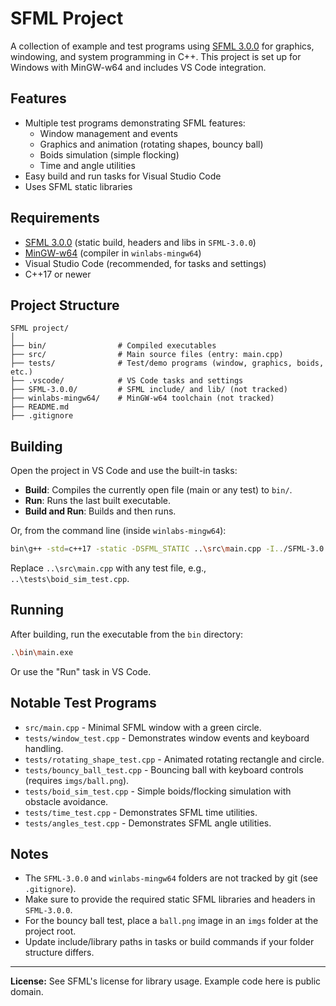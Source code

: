 # SFML Project

A collection of example and test programs using [SFML 3.0.0](https://www.sfml-dev.org/) for graphics, windowing, and system programming in C++. This project is set up for Windows with MinGW-w64 and includes VS Code integration.

## Features

- Multiple test programs demonstrating SFML features:
  - Window management and events
  - Graphics and animation (rotating shapes, bouncy ball)
  - Boids simulation (simple flocking)
  - Time and angle utilities
- Easy build and run tasks for Visual Studio Code
- Uses SFML static libraries

## Requirements

- [SFML 3.0.0](https://www.sfml-dev.org/) (static build, headers and libs in `SFML-3.0.0`)
- [MinGW-w64](https://www.mingw-w64.org/) (compiler in `winlabs-mingw64`)
- Visual Studio Code (recommended, for tasks and settings)
- C++17 or newer

## Project Structure

```
SFML project/
│
├── bin/                # Compiled executables
├── src/                # Main source files (entry: main.cpp)
├── tests/              # Test/demo programs (window, graphics, boids, etc.)
├── .vscode/            # VS Code tasks and settings
├── SFML-3.0.0/         # SFML include/ and lib/ (not tracked)
├── winlabs-mingw64/    # MinGW-w64 toolchain (not tracked)
├── README.md
├── .gitignore
```

## Building

Open the project in VS Code and use the built-in tasks:

- **Build**: Compiles the currently open file (main or any test) to `bin/`.
- **Run**: Runs the last built executable.
- **Build and Run**: Builds and then runs.

Or, from the command line (inside `winlabs-mingw64`):

```sh
bin\g++ -std=c++17 -static -DSFML_STATIC ..\src\main.cpp -I../SFML-3.0.0/include -L../SFML-3.0.0/lib -lsfml-graphics-s -lsfml-window-s -lsfml-system-s -lopengl32 -lfreetype -lwinmm -lgdi32 -o ../bin/main.exe
```

Replace `..\src\main.cpp` with any test file, e.g., `..\tests\boid_sim_test.cpp`.

## Running

After building, run the executable from the `bin` directory:

```sh
.\bin\main.exe
```

Or use the "Run" task in VS Code.

## Notable Test Programs

- `src/main.cpp` - Minimal SFML window with a green circle.
- `tests/window_test.cpp` - Demonstrates window events and keyboard handling.
- `tests/rotating_shape_test.cpp` - Animated rotating rectangle and circle.
- `tests/bouncy_ball_test.cpp` - Bouncing ball with keyboard controls (requires `imgs/ball.png`).
- `tests/boid_sim_test.cpp` - Simple boids/flocking simulation with obstacle avoidance.
- `tests/time_test.cpp` - Demonstrates SFML time utilities.
- `tests/angles_test.cpp` - Demonstrates SFML angle utilities.

## Notes

- The `SFML-3.0.0` and `winlabs-mingw64` folders are not tracked by git (see `.gitignore`).
- Make sure to provide the required static SFML libraries and headers in `SFML-3.0.0`.
- For the bouncy ball test, place a `ball.png` image in an `imgs` folder at the project root.
- Update include/library paths in tasks or build commands if your folder structure differs.

---
**License:** See SFML's license for library usage. Example code here is public domain.
